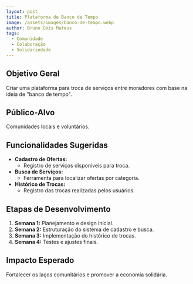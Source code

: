 ```yaml
---
layout: post
title: Plataforma de Banco de Tempo
image: /assets/images/banco-de-tempo.webp
author: Bruno Góis Mateus
tags:
  - Comunidade
  - Colaboração
  - Solidariedade
---
```

## Objetivo Geral
Criar uma plataforma para troca de serviços entre moradores com base na ideia de "banco de tempo".

## Público-Alvo
Comunidades locais e voluntários.

## Funcionalidades Sugeridas
- **Cadastro de Ofertas:**  
  - Registro de serviços disponíveis para troca.  
- **Busca de Serviços:**  
  - Ferramenta para localizar ofertas por categoria.  
- **Histórico de Trocas:**  
  - Registro das trocas realizadas pelos usuários.  

## Etapas de Desenvolvimento
1. **Semana 1:** Planejamento e design inicial.  
2. **Semana 2:** Estruturação do sistema de cadastro e busca.  
3. **Semana 3:** Implementação do histórico de trocas.  
4. **Semana 4:** Testes e ajustes finais.

## Impacto Esperado
Fortalecer os laços comunitários e promover a economia solidária.

